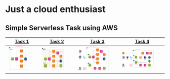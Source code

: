 # Just a cloud enthusiast

## Simple Serverless Task using AWS
| [Task 1](https://github.com/dihkaw/serverless-1) | [Task 2](https://github.com/dihkaw/serverless-2) | [Task 3](https://github.com/dihkaw/serverless-3) | [Task 4](https://github.com/dihkaw/serverless-4) |
|---------|----------------------|-----------------------------|-----------------------------|
| <img src="https://github.com/dihkaw/serverless-1/blob/main/serverless-1.png" width="80%"> | <img src="https://github.com/dihkaw/serverless-2/blob/main/serverless-2.png" width="80%"> | <img src="https://github.com/dihkaw/serverless-3/blob/main/serverless-3.png" width="80%"> | <img src="https://github.com/dihkaw/serverless-4/blob/main/serverless-4.png" width="80%"> |


